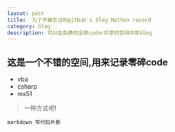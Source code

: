 ```yaml
---
layout: post
title:  为了不被忘记的github's blog Methon record
category: blog
description: 可以在免费的全球coder共享的空间中写blog
---
```



## 这是一个不错的空间,用来记录零碎code
 
 + vba
 + csharp
 + ms51
 
 > 一种方式吧!
 
 ```
 markdown 写代码片断
 ```